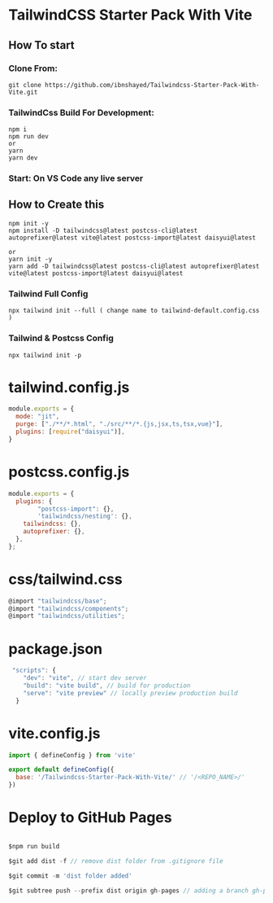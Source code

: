 # TailwindCSS Starter Pack With Vite

## **How To start**

### **Clone From:**

```
git clone https://github.com/ibnshayed/Tailwindcss-Starter-Pack-With-Vite.git
```

### **TailwindCss Build For Development:**

```
npm i
npm run dev
or
yarn
yarn dev
```

### **Start: On VS Code any live server**

## **How to Create this**

```
npm init -y 
npm install -D tailwindcss@latest postcss-cli@latest autoprefixer@latest vite@latest postcss-import@latest daisyui@latest

or
yarn init -y
yarn add -D tailwindcss@latest postcss-cli@latest autoprefixer@latest vite@latest postcss-import@latest daisyui@latest
```

### Tailwind Full Config

```
npx tailwind init --full ( change name to tailwind-default.config.css )
```

### Tailwind & Postcss Config

```
npx tailwind init -p
```

# tailwind.config.js

```javascript
module.exports = {
  mode: "jit",
  purge: ["./**/*.html", "./src/**/*.{js,jsx,ts,tsx,vue}"],
  plugins: [require("daisyui")],
}
```

# postcss.config.js

```javascript
module.exports = {
  plugins: {
		"postcss-import": {},
		'tailwindcss/nesting': {},
    tailwindcss: {},
    autoprefixer: {},
  },
};

```

# css/tailwind.css
```javascript
@import "tailwindcss/base";
@import "tailwindcss/components";
@import "tailwindcss/utilities";
```


# package.json

```javascript
 "scripts": {
    "dev": "vite", // start dev server
    "build": "vite build", // build for production
    "serve": "vite preview" // locally preview production build
  }
```

# vite.config.js

```javascript
import { defineConfig } from 'vite'

export default defineConfig({
  base: '/Tailwindcss-Starter-Pack-With-Vite/' // '/<REPO_NAME>/'
})
```

# Deploy to GitHub Pages

```javascript

$npm run build

$git add dist -f // remove dist folder from .gitignore file

$git commit -m 'dist folder added'

$git subtree push --prefix dist origin gh-pages // adding a branch gh-pages and deploy

```
